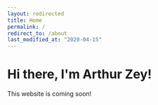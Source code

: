 ```yaml
---
layout: redirected
title: Home
permalink: /
redirect_to: /about
last_modified_at: "2020-04-15"
---
```


# Hi there, I'm Arthur Zey!

This website is coming soon!
